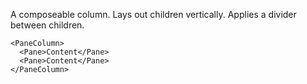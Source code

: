 A composeable column. Lays out children vertically. Applies a divider between children.

```
<PaneColumn>
  <Pane>Content</Pane>
  <Pane>Content</Pane>
</PaneColumn>
```
